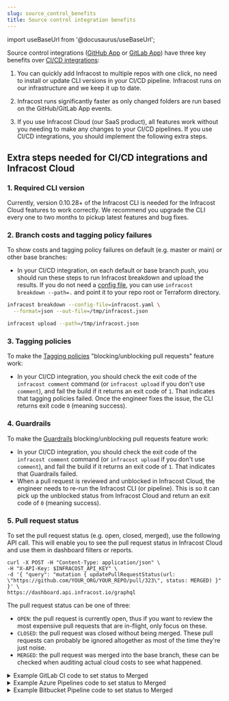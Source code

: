 ```yaml
---
slug: source_control_benefits
title: Source control integration benefits
---
```


import useBaseUrl from '@docusaurus/useBaseUrl';

Source control integrations ([GitHub App](/docs/integrations/github_app/) or [GitLab App](/docs/integrations/gitlab_app/)) have three key benefits over [CI/CD integrations](/docs/integrations/cicd/#cicd-integration):

1. You can quickly add Infracost to multiple repos with one click, no need to install or update CLI versions in your CI/CD pipeline. Infracost runs on our infrastructure and we keep it up to date.

2. Infracost runs significantly faster as only changed folders are run based on the GitHub/GitLab App events.

3. If you use Infracost Cloud (our SaaS product), all features work without you needing to make any changes to your CI/CD pipelines. If you use CI/CD integrations, you should implement the following extra steps.

## Extra steps needed for CI/CD integrations and Infracost Cloud

### 1. Required CLI version

Currently, version 0.10.28+ of the Infracost CLI is needed for the Infracost Cloud features to work correctly. We recommend you upgrade the CLI every one to two months to pickup latest features and bug fixes.

### 2. Branch costs and tagging policy failures

To show costs and tagging policy failures on default (e.g. master or main) or other base branches:
  - In your CI/CD integration, on each default or base branch push, you should run these steps to run Infracost breakdown and upload the results. If you do not need a [config file](/docs/features/config_file/), you can use `infracost breakdown --path=.` and point it to your repo root or Terraform directory.
  ```sh
  infracost breakdown --config-file=infracost.yaml \
    --format=json --out-file=/tmp/infracost.json
  
  infracost upload --path=/tmp/infracost.json
  ```

### 3. Tagging policies

To make the [Tagging policies](/docs/infracost_cloud/tagging_policies/) "blocking/unblocking pull requests" feature work:
  - In your CI/CD integration, you should check the exit code of the `infracost comment` command (or `infracost upload` if you don't use `comment`), and fail the build if it returns an exit code of `1`. That indicates that tagging policies failed. Once the engineer fixes the issue, the CLI returns exit code `0` (meaning success).

### 4. Guardrails

To make the [Guardrails](/docs/infracost_cloud/guardrails/) blocking/unblocking pull requests feature work:
  - In your CI/CD integration, you should check the exit code of the `infracost comment` command (or `infracost upload` if you don't use `comment`), and fail the build if it returns an exit code of `1`. That indicates that Guardrails failed.
  - When a pull request is reviewed and unblocked in Infracost Cloud, the engineer needs to re-run the Infracost CLI (or pipeline). This is so it can pick up the unblocked status from Infracost Cloud and return an exit code of `0` (meaning success).

### 5. Pull request status

To set the pull request status (e.g. open, closed, merged), use the following API call. This will enable you to see the pull request status in Infracost Cloud and use them in dashboard filters or reports.

```shell
curl -X POST -H "Content-Type: application/json" \
-H "X-API-Key: $INFRACOST_API_KEY" \
-d '{ "query": "mutation { updatePullRequestStatus(url: \"https://github.com/YOUR_ORG/YOUR_REPO/pull/323\", status: MERGED) }" }' \
https://dashboard.api.infracost.io/graphql
```

The pull request status can be one of three:
  - `OPEN`: the pull request is currently open, thus if you want to review the most expensive pull requests that are in-flight, only focus on these.
  - `CLOSED`: the pull request was closed without being merged. These pull requests can probably be ignored altogether as most of the time they're just noise.
  - `MERGED`: the pull request was merged into the base branch, these can be checked when auditing actual cloud costs to see what happened.


<details><summary>Example GitLab CI code to set status to Merged</summary>

  ```yaml
  stages:
    - infracost # the main infracost stage from https://gitlab.com/infracost/infracost-gitlab-ci
    - infracost:update-mr-status # new stage below to update the merge request status

  # Set the MR status to Merged in Infracost Cloud
  infracost:update-mr-status:
    image: bash:latest
    before_script:
      - apk add curl --upgrade
      # Extract Merge Request ID from the Commit Message
      - if [[ ${CI_COMMIT_MESSAGE} =~ ${PATTERN} ]];
        then MR_ID=${BASH_REMATCH[1]};
        else echo "${VTY_RB}Unable to extract Merge Request ID${VTY_P}"; exit 1;
        fi;
    script:
      - |
        curl \
          --request POST \
          --header "Content-Type: application/json" \
          --header "X-API-Key: ${INFRACOST_API_KEY}" \
          --data "{ \"query\": \"mutation {updatePullRequestStatus( url: \\\"${CI_PROJECT_URL}/merge_requests/${MR_ID}\\\", status: MERGED )}\" }" \
          "https://dashboard.api.infracost.io/graphql";
    variables:
      PATTERN: "See merge request.+?!([0-9]+)"
      INFRACOST_API_KEY: $INFRACOST_API_KEY
    rules:
      - if: $CI_COMMIT_BRANCH == $CI_DEFAULT_BRANCH && $CI_COMMIT_TITLE =~ /^Merge branch/
  ```
</details>

<details><summary>Example Azure Pipelines code to set status to Merged</summary>

  ```yaml
  trigger:
    - main
  
  pool:
    vmImage: ubuntu-latest
  
  steps:
    - bash: |
        PATTERN="Merged PR ([0-9]+):"
        if [[ "$(Build.SourceVersionMessage)" =~ $PATTERN ]]; then 
          PR_ID=${BASH_REMATCH[1]}
          echo "Updating status of $PR_ID"
          curl \
            --request POST \
            --header "Content-Type: application/json" \
            --header "X-API-Key: $(infracostApiKey)" \
            --data "{ \"query\": \"mutation {updatePullRequestStatus( url: \\\"$(Build.Repository.Uri)/pullrequest/${PR_ID}\\\", status: MERGED )}\" }" \
            "https://dashboard.api.infracost.io/graphql";
        else 
          echo "No Pull Request ID detected"
        fi
      displayName: 'Update PR status in Infracost'

  ```
</details>

<details><summary>Example Bitbucket Pipeline code to set status to Merged</summary>

  ```yaml
  pipelines:
    branches:
      main:
        - step:
            name: Update PR status in Infracost
            image: bash:latest
            script:
              - PR_NUMBER=$(git show $BITBUCKET_COMMIT | grep -o 'pull request \#[0-9]\+' | grep -o '[0-9]\+') && echo $PR_NUMBER
              - apk update && apk add curl
              - |
                curl -X POST -H "Content-Type: application/json" \
                -H "X-API-Key: ${INFRACOST_API_KEY}" \
                -d "{ \"query\": \"mutation { updatePullRequestStatus(url: \\\"${BITBUCKET_GIT_HTTP_ORIGIN}/pull-requests/${PR_NUMBER}\\\", status: MERGED) }\" }" \
                https://dashboard.api.infracost.io/graphql
              - echo "Done"
  ```

</details>
